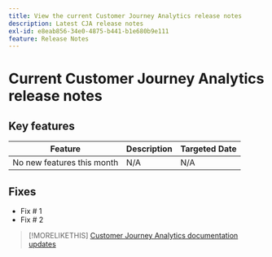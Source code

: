 ```yaml
---
title: View the current Customer Journey Analytics release notes
description: Latest CJA release notes
exl-id: e8eab856-34e0-4875-b441-b1e680b9e111
feature: Release Notes
---
```

# Current Customer Journey Analytics release notes

## Key features

| Feature | Description | Targeted Date |
| ----------- | ---------- | ----- |
| No new features this month| N/A | N/A |

## Fixes

* Fix # 1
* Fix # 2

>[!MORELIKETHIS]
>[Customer Journey Analytics documentation updates](/help/release-notes/doc-changes.md)
